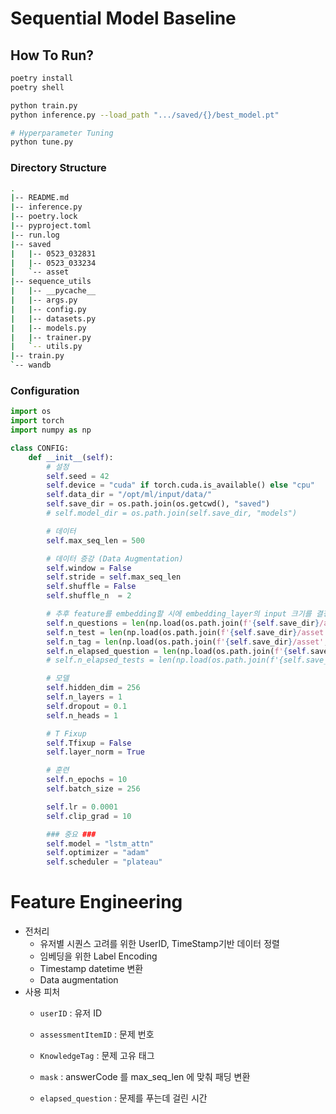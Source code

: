 # Sequential Model Baseline

## How To Run?

```bash
poetry install
poetry shell

python train.py
python inference.py --load_path ".../saved/{}/best_model.pt"

# Hyperparameter Tuning
python tune.py
```

### Directory Structure

```bash
.
|-- README.md
|-- inference.py
|-- poetry.lock
|-- pyproject.toml
|-- run.log
|-- saved
|   |-- 0523_032831
|   |-- 0523_033234
|   `-- asset
|-- sequence_utils
|   |-- __pycache__
|   |-- args.py
|   |-- config.py
|   |-- datasets.py
|   |-- models.py
|   |-- trainer.py
|   `-- utils.py
|-- train.py
`-- wandb
```

### Configuration

```python
import os
import torch
import numpy as np

class CONFIG:    
    def __init__(self):
        # 설정
        self.seed = 42
        self.device = "cuda" if torch.cuda.is_available() else "cpu"
        self.data_dir = "/opt/ml/input/data/"
        self.save_dir = os.path.join(os.getcwd(), "saved")
        # self.model_dir = os.path.join(self.save_dir, "models")

        # 데이터
        self.max_seq_len = 500

        # 데이터 증강 (Data Augmentation)
        self.window = False
        self.stride = self.max_seq_len
        self.shuffle = False
        self.shuffle_n  = 2

        # 추후 feature를 embedding할 시에 embedding_layer의 input 크기를 결정할때 사용
        self.n_questions = len(np.load(os.path.join(f'{self.save_dir}/asset', "assessmentItemID_classes.npy")))
        self.n_test = len(np.load(os.path.join(f'{self.save_dir}/asset', "testId_classes.npy")))
        self.n_tag = len(np.load(os.path.join(f'{self.save_dir}/asset', "KnowledgeTag_classes.npy")))
        self.n_elapsed_question = len(np.load(os.path.join(f'{self.save_dir}/asset', "elapsed_question_classes.npy")))
        # self.n_elapsed_tests = len(np.load(os.path.join(f'{self.save_dir}/asset', "elapsed_test_classes.npy")))

        # 모델
        self.hidden_dim = 256
        self.n_layers = 1
        self.dropout = 0.1
        self.n_heads = 1

        # T Fixup
        self.Tfixup = False
        self.layer_norm = True

        # 훈련
        self.n_epochs = 10
        self.batch_size = 256

        self.lr = 0.0001
        self.clip_grad = 10

        ### 중요 ###
        self.model = "lstm_attn"
        self.optimizer = "adam"
        self.scheduler = "plateau"
```

# Feature Engineering

- 전처리
    - 유저별 시퀀스 고려를 위한 UserID, TimeStamp기반 데이터 정렬
    - 임베딩을 위한 Label Encoding
    - Timestamp datetime 변환
    - Data augmentation
- 사용 피처
    - `userID` : 유저 ID
    - `assessmentItemID` : 문제 번호
    - `KnowledgeTag` : 문제 고유 태그
    - `mask` : answerCode 를 max_seq_len 에 맞춰 패딩 변환

    - `elapsed_question` : 문제를 푸는데 걸린 시간